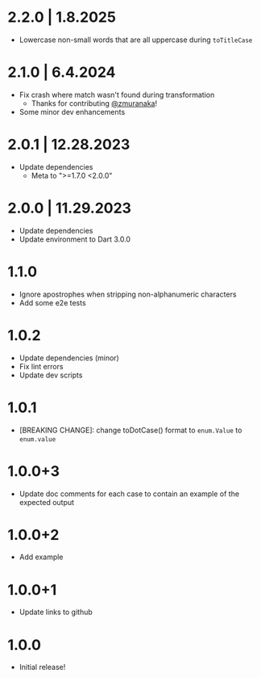 # 2.2.0 | 1.8.2025

- Lowercase non-small words that are all uppercase during `toTitleCase`

# 2.1.0 | 6.4.2024

- Fix crash where match wasn't found during transformation
  - Thanks for contributing [@zmuranaka](https://github.com/zmuranaka)!
- Some minor dev enhancements

# 2.0.1 | 12.28.2023

- Update dependencies
  - Meta to ">=1.7.0 <2.0.0"

# 2.0.0 | 11.29.2023

- Update dependencies
- Update environment to Dart 3.0.0

# 1.1.0

- Ignore apostrophes when stripping non-alphanumeric characters
- Add some e2e tests

# 1.0.2

- Update dependencies (minor)
- Fix lint errors
- Update dev scripts

# 1.0.1

- [BREAKING CHANGE]: change toDotCase() format to `enum.Value` to `enum.value`

# 1.0.0+3

- Update doc comments for each case to contain an example of the expected output

# 1.0.0+2

- Add example

# 1.0.0+1

- Update links to github

# 1.0.0

- Initial release!
